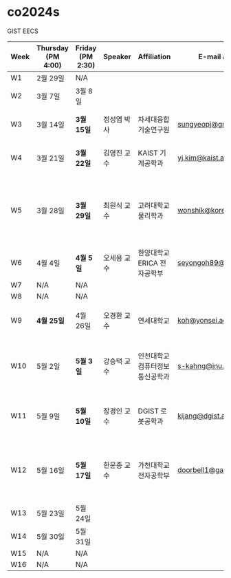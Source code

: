 # co2024s

GIST EECS

|Week|Thursday (PM 4:00)|Friday (PM 2:30)|Speaker|Affiliation|E-mail address|Title|Host|Language|Remark|
|---|---|---|---|---|---|---|---|---|---|
|W1|2월 29일|N/A|
|W2|3월 7일|3월 8일|
|W3|3월 14일|**3월 15일**|정성엽 박사|차세대융합기술연구원|sungyeopj@gmail.com|TBD|홍성민 교수|영어|
|W4|3월 21일|**3월 22일**|김영진 교수|KAIST 기계공학과|yj.kim@kaist.ac.kr|Ultrafast Photonics for Ultra-Precision|정현호 교수|영어|
|W5|3월 28일|**3월 29일**|최원식 교수|고려대학교 물리학과|wonshik@korea.ac.kr|Exploiting multiple scattering for deep-tissue imaging and all-optical machine learning|이병하 교수|영어|
|W6|4월 4일|**4월 5일**|오세용 교수|한양대학교 ERICA 전자공학부|seyongoh89@hanyang.ac.kr|TBD|강동호 교수|한국어|
|W7|N/A|N/A|
|W8|N/A|N/A|
|W9|**4월 25일**|4월 26일|오경환 교수|연세대학교|koh@yonsei.ac.kr|Liquid manipulation using optical force|이병하 교수|영어|
|W10|5월 2일|**5월 3일**|강승택 교수|인천대학교 컴퓨터정보통신공학과|s-kahng@inu.ac.kr|Wireless Power for 1G~B5G Wireless Communication: Sound in Silence|함병승 교수|영어|
|W11|5월 9일|**5월 10일**|장경인 교수|DGIST 로봇공학과|kijang@dgist.ac.kr|Stealthy neural recorder for studying behavior in primates|송영민 교수|영어|
|W12|5월 16일|**5월 17일**|한문종 교수|가천대학교 전자공학부|doorbell1@gachon.ac.kr|Environment-Adjustable Bilingual Synaptic Functions in Bio-Synaptic Transistors|정현호 교수|영어|
|W13|5월 23일|5월 24일|
|W14|5월 30일|5월 31일|
|W15|N/A|N/A|
|W16|N/A|N/A|

